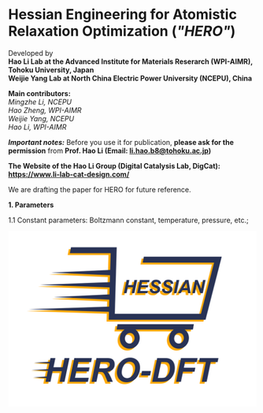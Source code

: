 # Hessian Engineering for Atomistic Relaxation Optimization (***"HERO"***)

Developed by  
**Hao Li Lab at the Advanced Institute for Materials Reserarch (WPI-AIMR), Tohoku University, Japan**  
**Weijie Yang Lab at North China Electric Power University (NCEPU), China**  

**Main contributors:**  
*Mingzhe Li, NCEPU*  
*Hao Zheng, WPI-AIMR*  
*Weijie Yang, NCEPU*  
*Hao Li, WPI-AIMR*  

***Important notes:*** Before you use it for publication, **please ask for the permission** from **Prof. Hao Li (Email: li.hao.b8@tohoku.ac.jp)**

**The Website of the Hao Li Group (Digital Catalysis Lab, DigCat): https://www.li-lab-cat-design.com/**

We are drafting the paper for HERO for future reference.

**1. Parameters**  

1.1 Constant parameters: Boltzmann constant, temperature, pressure, etc.;


![image](https://github.com/hero-dft/beta/blob/main/HERO_logo.png)
  

